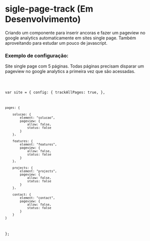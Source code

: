# sigle-page-track (Em Desenvolvimento)
Criando um componente para inserir ancoras e fazer um pageview no google analytics automaticamente em sites single page.
Também aproveitando para estudar um pouco de javascript. 

<h3>
Exemplo de configuração:
</h3>

<p>
  Site single page com 5 páginas. Todas páginas precisam disparar um pageview no google analytics a primeira vez que são acessadas. 
</p>

<code>
	
var site = {
	config: {
		trackAllPages: true, 
	},

	pages: {

		solucao: {
			element: "solucao",
			pageview: {
				allow: false,
				status: false
			}
		},

		features: {
			element: "features",
			pageview: {
				allow: false,
				status: false
			}
		},

		projects: {
			element: "projects",
			pageview: {
				allow: false,
				status: false
			}
		},

		contact: {
			element: "contact",
			pageview: {
				allow: false,
				status: false
			}
		}
	}
}; 
</code>
